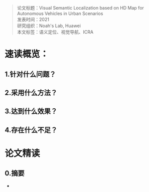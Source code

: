 >论文标题：Visual Semantic Localization based on HD Map for Autonomous Vehicles in Urban Scenarios  
发表时间：2021  
研究组织：Noah's Lab, Huawei    
本文标签：语义定位、视觉导航、ICRA


# 速读概览：
## 1.针对什么问题？ 

## 2.采用什么方法？  

## 3.达到什么效果？  

## 4.存在什么不足？



# 论文精读
## 0.摘要
* 